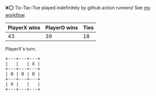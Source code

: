 :x::o: Tic-Tac-Toe played indefinitely by github action runners! See [my workflow](.github/workflows/play.yaml).

|PlayerX wins|PlayerO wins|Ties|
|-|-|-|
|43|39|18|

PlayerX's turn.

<pre>
+---+---+---+
|   |   | X |
+---+---+---+
| O | O | O |
+---+---+---+
| X |   |   |
+---+---+---+
</pre>